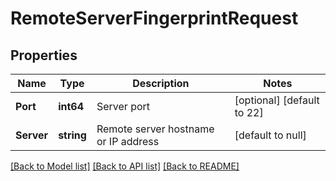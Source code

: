 # RemoteServerFingerprintRequest

## Properties
Name | Type | Description | Notes
------------ | ------------- | ------------- | -------------
**Port** | **int64** | Server port | [optional] [default to 22]
**Server** | **string** | Remote server hostname or IP address | [default to null]

[[Back to Model list]](../README.md#documentation-for-models) [[Back to API list]](../README.md#documentation-for-api-endpoints) [[Back to README]](../README.md)

